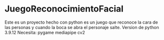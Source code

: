 # JuegoReconocimientoFacial
Este es un proyecto hecho con python es un juego que reconoce la cara de las personas y cuando la boca se abra el personaje salte.
Version de python 3.9.12
Necesita: 
pygame
mediapipe
cv2
